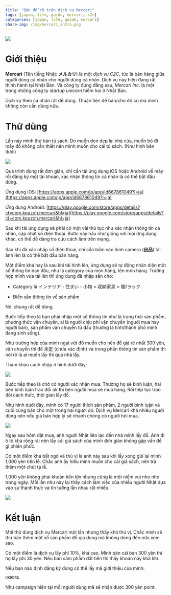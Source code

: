 ```yaml
---
title: "Bán đồ cũ trên dịch vụ Mercari"
tags: [japan, life, guide, mercari, c2c]
categories: [japan, life, guide, mercari]
share-img: /img/mercari_intro.png
---
```


![](/img/mercari_intro.png)

# Giới thiệu

**Mercari** (Tên tiếng Nhật: **メルカリ**) là một *dịch vụ C2C*, tức là bán hàng giữa người dùng cá nhân cho người dùng cá nhân. Dịch vụ này hiện đang rất thịnh hành tại Nhật Bản. Và công ty đứng đằng sau, *Mercari Inc*. là một trong những công ty *startup unicorn* hiếm hoi ở Nhật Bản.

Dịch vụ theo cá nhân rất dễ dùng. Thuận tiện để bán/cho đồ cũ mà mình không còn cần dùng nữa.

# Thử dùng

Lần này mình thử bán tủ sách. Do muốn dọn dẹp lại nhà cửa, muốn bỏ đi mấy đồ không cần thiết nên mình muốn cho cái tủ sách. (Như hình bên dưới)

![](/img/mercari_sell_bookshelf.jpg)

Quá trình dùng rất đơn giản, chỉ cần tải ứng dụng iOS hoặc Android về máy rồi đăng ký một tài khoản, xác nhận thông tin cá nhân là có thể bắt đầu dùng.

Ứng dụng iOS: [https://apps.apple.com/jp/app/id667861049?l=ja](https://apps.apple.com/jp/app/id667861049?l=ja)

Ứng dụng Android: [https://play.google.com/store/apps/details?id=com.kouzoh.mercari&hl=ja](https://play.google.com/store/apps/details?id=com.kouzoh.mercari&hl=ja)

Sau khi tải ứng dụng sẽ phải có một vài thủ tục như xác nhận thông tin cá nhân, cập nhật số điện thoại. Bước này hầu như giống với mọi ứng dụng khác, có thể dễ dàng tra cứu cách làm trên mạng.

Sau khi đã xác nhập số điện thoại, chỉ cần bấm vào hình camera (**出品**) tải ảnh lên là có thể bắt đầu bán hàng.

Một điểm khá hay là sau khi tải hình lên, ứng dụng sẽ tự động nhận diện một số thông tin ban đầu, như là category của món hàng, tên món hàng. Trường hợp mình vừa tải lên thì ứng dụng đã nhập sẵn cho:

* Category là インテリア・住まい・小物 > 収納家具 > 棚/ラック

* Điền sẵn thông tin về sản phẩm

Nói chung rất dễ dùng.

Bước tiếp theo là bạn phải nhập một số thông tin như là trạng thái sản phẩm, phương thức vận chuyển, ai là người chịu phí vận chuyển (người mua hay người bán), sản phẩm vận chuyển từ đâu (thường là tỉnh/thành phố mình đang sinh sống).

Như trường hợp của mình ngại vứt đồ muốn cho nên để giá rẻ nhất 300 yên, vận chuyển thì để 未定 (chưa xác định) và trong phần thông tin sản phẩm thì nói rõ là ai muốn lấy thì qua nhà lấy. 

Tham khảo cách nhập ở hình dưới đây:

![](/img/mercari_sell_product_input.jpg)


Bước tiếp theo là chờ có người xác nhận mua. Thường họ sẽ bình luận, hai bên bình luận trao đổi ok thì bên người mua sẽ mua hàng. Rồi tiếp tục trao đổi cách thức, thời gian lấy đồ.

Như hình dưới đây, mình có 17 người thích sản phẩm, 2 người bình luận và cuối cùng bán cho một trong hai người đó. Dịch vụ Mercari khá nhiều người dùng nên nếu giá bán hợp lý sẽ nhanh chóng có người hỏi mua.

![](/img/mercari_sell_product_view.jpg)

Ngay sau hôm đặt mua, anh người Nhật liên lạc đến nhà mình lấy đồ. Anh đi ô tô khá rộng rãi nên lấy cái giá sách của mình đơn giản không gặp vấn đề gì phiền phức.

Có một điểm khá bất ngờ và thú vị là anh này sau khi lấy xong gửi lại mình 1,000 yên tiền lễ. Chắc anh ấy hiểu mình muốn cho cái giá sách, nên trả thêm một chút tạ lễ.

1,000 yên không phải khoản tiền lớn nhưng cũng là một niềm vui nho nhỏ trong ngày. Mỗi lần như này lại thấy cách làm việc của nhiều người Nhật dựa vào sự thành thực và tin tưởng lẫn nhau rất nhiều.

![](/img/mercari_extra_money.jpg)

# Kết luận

Mới thử dùng dịch vụ Mercari một lần nhưng thấy khá thú vị. Chắc mình sẽ thử bán thêm một số sản phẩm đồ gia dụng mà không dùng đến nữa xem sao.

Có một điểm là dịch vụ lấy phí 10%, khá cao. Mình bán cái bàn 300 yên thì họ lấy phí 30 yên. Nếu bán sảm phẩm đắt tiền thì thấy khoản này khá lớn.

Nếu bạn nào định đăng ký dùng có thể lấy mã giới thiệu của mình:

```
UKHDRA
```

Như campaign hiện tại mỗi người dùng mã sẽ nhận được 300 yên point.